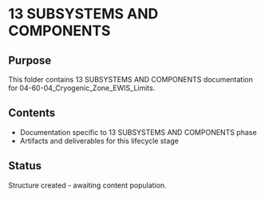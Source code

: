 # 13 SUBSYSTEMS AND COMPONENTS

## Purpose
This folder contains 13 SUBSYSTEMS AND COMPONENTS documentation for 04-60-04_Cryogenic_Zone_EWIS_Limits.

## Contents
- Documentation specific to 13 SUBSYSTEMS AND COMPONENTS phase
- Artifacts and deliverables for this lifecycle stage

## Status
Structure created - awaiting content population.
